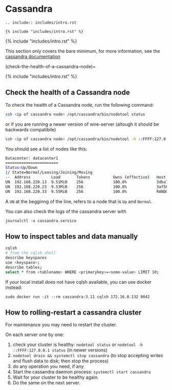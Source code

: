 # Cassandra

```{eval-rst}
.. include:: includes/intro.rst

```


```{eval-rst}
{% include "includes/intro.rst" %}

```


{% include "includes/intro.rst" %}


This section only covers the bare minimum, for more information, see the [cassandra documentation](https://cassandra.apache.org/doc/latest/)

(check-the-health-of-a-cassandra-node)=




{% include "includes/intro.rst" %}


## Check the health of a Cassandra node

To check the health of a Cassandra node, run the following command:

```sh
ssh <ip of cassandra node> /opt/cassandra/bin/nodetool status
```

or if you are running a newer version of wire-server (altough it should be backwards compatibile)

```sh
ssh <ip of cassandra node> /opt/cassandra/bin/nodetool -h ::FFFF:127.0.0.1 status
```

You should see a list of nodes like this:

```sh
Datacenter: datacenter1
=======================
Status=Up/Down
|/ State=Normal/Leaving/Joining/Moving
--  Address         Load       Tokens          Owns (effective)   Host ID                                Rack
UN  192.168.220.13  9.51MiB    256             100.0%             3dba71c8-eea7-4e35-8f35-4386e7944894   rack1
UN  192.168.220.23  9.53MiB    256             100.0%             3af56f1f-7685-4b5b-b73f-efdaa371e96e   rack1
UN  192.168.220.33  9.55MiB    256             100.0%             RANDOMLY-MADE-UUID-GOES-INTHISPLACE!   rack1
```

A `UN` at the begginng of the line, refers to a node that is `Up` and `Normal`.

You can also check the logs of the cassandra server with

```
journalctl -u cassandra.service 
```

## How to inspect tables and data manually

```sh
cqlsh
# from the cqlsh shell
describe keyspaces
use <keyspace>;
describe tables;
select * from <tablename> WHERE <primarykey>=<some-value> LIMIT 10;
```

If your local install does not have cqlsh available, you can use docker instead:

```
sudo docker run -it --rm cassandra:3.11 cqlsh 172.16.0.132 9042
```

## How to rolling-restart a cassandra cluster

For maintenance you may need to restart the cluster.

On each server one by one:

1. check your cluster is healthy: `nodetool status` or `nodetool -h ::FFFF:127.0.0.1 status` (in newer versions)
2. `nodetool drain && systemctl stop cassandra` (to stop accepting writes and flush data to disk; then stop the process)
3. do any operation you need, if any
4. Start the cassandra daemon process: `systemctl start cassandra`
5. Wait for your cluster to be healthy again.
6. Do the same on the next server.
